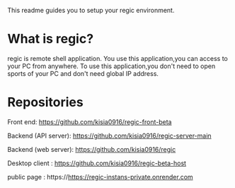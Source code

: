 This readme guides you to setup your regic environment.

# What is regic?
regic is remote shell application. 
You use this application,you can access to  your PC from anywhere.
To use this application,you don't need to open sports of your PC and don't need global IP address.

# Repositories
Front end: https://github.com/kisia0916/regic-front-beta

Backend (API server): https://github.com/kisia0916/regic-server-main

Backend (web server): https://github.com/kisia0916/regic

Desktop client : https://github.com/kisia0916/regic-beta-host

public page : https://https://regic-instans-private.onrender.com
